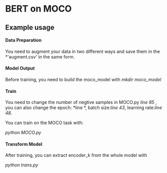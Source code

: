 # BERT on MOCO


## Example usage

#### Data Preparation

You need to augment your data in two different ways and save them in the *'augment.csv' in the same form.

#### Model Output

Before training, you need to build the moco_model with *mkdir moco_model*

#### Train
You need to change the number of negtive samples in MOCO.py *line 85* , you can also change the epoch: *line *, batch size:*line 43*, learning rate:*line 48*.

You can train on the MOCO task with:

*python MOCO.py*

#### Transform Model

After training, you can extract encoder_k from the whole model with

*python trans.py*
